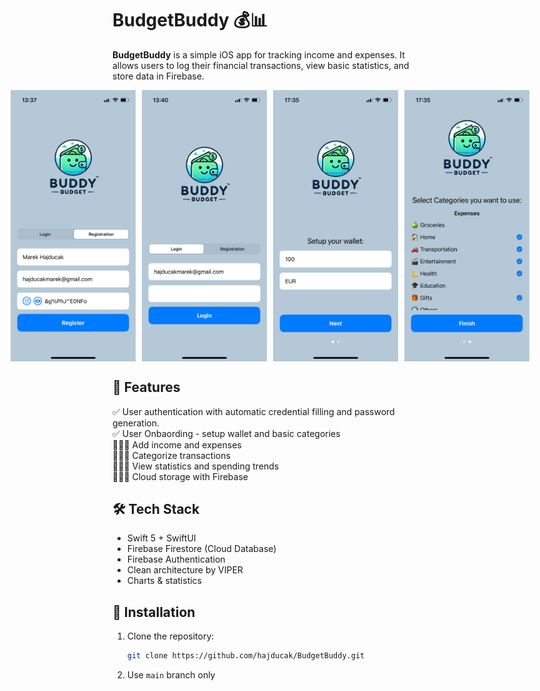 # BudgetBuddy 💰📊

**BudgetBuddy** is a simple iOS app for tracking income and expenses. It allows users to log their financial transactions, view basic statistics, and store data in Firebase.

<div style="display: flex; justify-content: center; gap: 10px;">
    <img src="BudgetBuddy/BudgetBuddy/Assets.xcassets/Screenshots/screenshot1.imageset/screenshot1.png" width="200">
    <img src="BudgetBuddy/BudgetBuddy/Assets.xcassets/Screenshots/screenshot2.imageset/screenshot2.png" width="200">
    <img src="BudgetBuddy/BudgetBuddy/Assets.xcassets/Screenshots/screenshot3.imageset/screenshot3.png" width="200">
    <img src="BudgetBuddy/BudgetBuddy/Assets.xcassets/Screenshots/screenshot4.imageset/screenshot4.png" width="200">
</div>

## 🚀 Features
✅ User authentication with automatic credential filling and password generation.    
✅ User Onbaording - setup wallet and basic categories    
🧑🏽‍💻 Add income and expenses  
🧑🏽‍💻 Categorize transactions  
🧑🏽‍💻 View statistics and spending trends  
🧑🏽‍💻 Cloud storage with Firebase  

## 🛠️ Tech Stack
- Swift 5 + SwiftUI
- Firebase Firestore (Cloud Database)
- Firebase Authentication
- Clean architecture by VIPER
- Charts & statistics

## 🔧 Installation
1. Clone the repository:
   ```bash
   git clone https://github.com/hajducak/BudgetBuddy.git
   ```
2. Use `main` branch only
